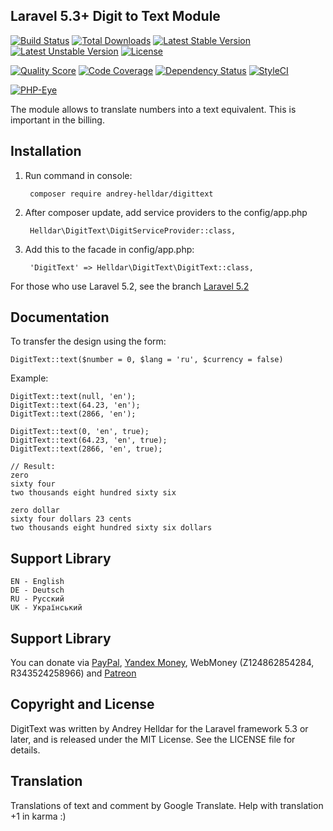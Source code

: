## Laravel 5.3+ Digit to Text Module


[![Build Status](https://travis-ci.org/andrey-helldar/DigitText.svg?branch=master&style=flat-square)](https://travis-ci.org/andrey-helldar/DigitText)
[![Total Downloads](https://poser.pugx.org/andrey-helldar/digittext/downloads?format=flat-square)](https://packagist.org/packages/andrey-helldar/digittext)
[![Latest Stable Version](https://poser.pugx.org/andrey-helldar/digittext/v/stable?format=flat-square)](https://packagist.org/packages/andrey-helldar/digittext)
[![Latest Unstable Version](https://poser.pugx.org/andrey-helldar/digittext/v/unstable?format=flat-square)](https://packagist.org/packages/andrey-helldar/digittext)
[![License](https://poser.pugx.org/andrey-helldar/digittext/license?format=flat-square)](https://packagist.org/packages/andrey-helldar/digittext)


[![Quality Score](https://img.shields.io/scrutinizer/g/andrey-helldar/digittext.svg?style=flat-square)](https://github.com/andrey-helldar/DigitText)
[![Code Coverage](https://scrutinizer-ci.com/g/andrey-helldar/DigitText/badges/coverage.png?b=master)](https://scrutinizer-ci.com/g/andrey-helldar/DigitText/?branch=master)
[![Dependency Status](https://www.versioneye.com/php/andrey-helldar:digittext/dev-master/badge.svg?style=flat-square)](https://www.versioneye.com/php/andrey-helldar:digittext/dev-master)
[![StyleCI](https://styleci.io/repos/45746985/shield)](https://styleci.io/repos/45746985)

[![PHP-Eye](https://php-eye.com/badge/andrey-helldar/digittext/tested.svg?style=flat)](https://php-eye.com/package/andrey-helldar/digittext)


The module allows to translate numbers into a text equivalent. This is important in the billing.

## Installation

1. Run command in console:

        composer require andrey-helldar/digittext

2. After composer update, add service providers to the config/app.php

        Helldar\DigitText\DigitServiceProvider::class,

3. Add this to the facade in config/app.php:

        'DigitText' => Helldar\DigitText\DigitText::class,

For those who use Laravel 5.2, see the branch [Laravel 5.2](https://github.com/andrey-helldar/DigitText/tree/Laravel_5.2)

## Documentation

To transfer the design using the form:

    DigitText::text($number = 0, $lang = 'ru', $currency = false)

Example:

    DigitText::text(null, 'en');
    DigitText::text(64.23, 'en');
    DigitText::text(2866, 'en');

    DigitText::text(0, 'en', true);
    DigitText::text(64.23, 'en', true);
    DigitText::text(2866, 'en', true);

    // Result:
    zero
    sixty four
    two thousands eight hundred sixty six

    zero dollar
    sixty four dollars 23 cents
    two thousands eight hundred sixty six dollars

## Support Library

    EN - English
    DE - Deutsch
    RU - Русский
    UK - Український


## Support Library

You can donate via [PayPal](https://www.paypal.com/cgi-bin/webscr?cmd=_s-xclick&hosted_button_id=94B8LCPAPJ5VG), [Yandex Money](https://money.yandex.ru/quickpay/shop-widget?account=410012608840929&quickpay=shop&payment-type-choice=on&mobile-payment-type-choice=on&writer=seller&targets=Andrey+Helldar%3A+Open+Source+Projects&targets-hint=&default-sum=&button-text=04&mail=on&successURL=), WebMoney (Z124862854284, R343524258966) and [Patreon](https://www.patreon.com/helldar)

## Copyright and License

DigitText was written by Andrey Helldar for the Laravel framework 5.3 or later, and is released under the MIT License. See the LICENSE file for details.

## Translation

Translations of text and comment by Google Translate. Help with translation +1 in karma :)
